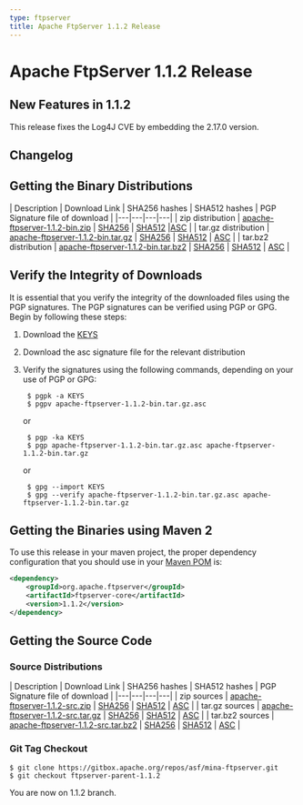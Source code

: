 ```yaml
---
type: ftpserver
title: Apache FtpServer 1.1.2 Release
---
```


# Apache FtpServer 1.1.2 Release

## New Features in 1.1.2

This release fixes the Log4J CVE by embedding the 2.17.0 version.

## Changelog


## Getting the Binary Distributions

| Description | Download Link | SHA256 hashes  | SHA512 hashes  | PGP Signature file of download |
|---|---|---|---|
| zip distribution | [apache-ftpserver-1.1.2-bin.zip](https://www.apache.org/dyn/closer.lua/mina/ftpserver/1.1.2/apache-ftpserver-1.1.2-bin.zip) | [SHA256](https://dist.apache.org/repos/dist/release/mina/ftpserver/1.1.2/apache-ftpserver-1.1.2-bin.zip.sha256) | [SHA512](https://dist.apache.org/repos/dist/release/mina/ftpserver/1.1.2/apache-ftpserver-1.1.2-bin.zip.sha512) |[ASC](https://dist.apache.org/repos/dist/release/mina/ftpserver/1.1.2/apache-ftpserver-1.1.2-bin.zip.asc) |
| tar.gz distribution | [apache-ftpserver-1.1.2-bin.tar.gz](https://www.apache.org/dyn/closer.lua/mina/ftpserver/1.1.2/apache-ftpserver-1.1.2-bin.tar.gz) | [SHA256](https://dist.apache.org/repos/dist/release/mina/ftpserver/1.1.2/apache-ftpserver-1.1.2-bin.tar.gz.sha256) | [SHA512](https://dist.apache.org/repos/dist/release/mina/ftpserver/1.1.2/apache-ftpserver-1.1.2-bin.tar.gz.sha512) | [ASC](https://dist.apache.org/repos/dist/release/mina/ftpserver/1.1.2/apache-ftpserver-1.1.2-bin.tar.gz.asc) | 
| tar.bz2 distribution | [apache-ftpserver-1.1.2-bin.tar.bz2](https://www.apache.org/dyn/closer.lua/mina/ftpserver/1.1.2/apache-ftpserver-1.1.2-bin.tar.bz2) | [SHA256](https://dist.apache.org/repos/dist/release/mina/ftpserver/1.1.2/apache-ftpserver-1.1.2-bin.tar.bz2.sha256) | [SHA512](https://dist.apache.org/repos/dist/release/mina/ftpserver/1.1.2/apache-ftpserver-1.1.2-bin.tar.bz2.sha512) | [ASC](https://dist.apache.org/repos/dist/release/mina/ftpserver/1.1.2/apache-ftpserver-1.1.2-bin.tar.bz2.asc) | 

## Verify the Integrity of Downloads

It is essential that you verify the integrity of the downloaded files using the PGP signatures. The PGP signatures can be verified using PGP or GPG. Begin by following these steps:

1. Download the [KEYS](https://www.apache.org/mina/KEYS)
2. Download the asc signature file for the relevant distribution
3. Verify the signatures using the following commands, depending on your use of PGP or GPG:

        $ pgpk -a KEYS
        $ pgpv apache-ftpserver-1.1.2-bin.tar.gz.asc

    or 

        $ pgp -ka KEYS
        $ pgp apache-ftpserver-1.1.2-bin.tar.gz.asc apache-ftpserver-1.1.2-bin.tar.gz

    or

        $ gpg --import KEYS
        $ gpg --verify apache-ftpserver-1.1.2-bin.tar.gz.asc apache-ftpserver-1.1.2-bin.tar.gz

## Getting the Binaries using Maven 2

To use this release in your maven project, the proper dependency configuration that you should use in your [Maven POM](https://maven.apache.org/guides/introduction/introduction-to-the-pom.html) is:

```xml
<dependency>
    <groupId>org.apache.ftpserver</groupId>
    <artifactId>ftpserver-core</artifactId>
    <version>1.1.2</version>
</dependency>
```

## Getting the Source Code

### Source Distributions

| Description | Download Link | SHA256 hashes | SHA512 hashes | PGP Signature file of download |
|---|---|---|---|
| zip sources | [apache-ftpserver-1.1.2-src.zip](https://www.apache.org/dyn/closer.lua/mina/ftpserver/1.1.2/apache-ftpserver-1.1.2-src.zip) | [SHA256](https://dist.apache.org/repos/dist/release/mina/ftpserver/1.1.2/apache-ftpserver-1.1.2-src.zip.sha256) | [SHA512](https://dist.apache.org/repos/dist/release/mina/ftpserver/1.1.2/apache-ftpserver-1.1.2-src.zip.sha512) | [ASC](https://dist.apache.org/repos/dist/release/mina/ftpserver/1.1.2/apache-ftpserver-1.1.2-src.zip.asc) |
| tar.gz sources | [apache-ftpserver-1.1.2-src.tar.gz](https://www.apache.org/dyn/closer.lua/mina/ftpserver/1.1.2/apache-ftpserver-1.1.2-src.tar.gz) | [SHA256](https://dist.apache.org/repos/dist/release/mina/ftpserver/1.1.2/apache-ftpserver-1.1.2-src.tar.gz.sha256) | [SHA512](https://dist.apache.org/repos/dist/release/mina/ftpserver/1.1.2/apache-ftpserver-1.1.2-src.tar.gz.sha512) | [ASC](https://dist.apache.org/repos/dist/release/mina/ftpserver/1.1.2/apache-ftpserver-1.1.2-src.tar.gz.asc) |
| tar.bz2 sources | [apache-ftpserver-1.1.2-src.tar.bz2](https://www.apache.org/dyn/closer.lua/mina/ftpserver/1.1.2/apache-ftpserver-1.1.2-src.tar.bz2) | [SHA256](https://dist.apache.org/repos/dist/release/mina/ftpserver/1.1.2/apache-ftpserver-1.1.2-src.tar.bz2.sha256) | [SHA512](https://dist.apache.org/repos/dist/release/mina/ftpserver/1.1.2/apache-ftpserver-1.1.2-src.tar.bz2.sha512) | [ASC](https://dist.apache.org/repos/dist/release/mina/ftpserver/1.1.2/apache-ftpserver-1.1.2-src.tar.bz2.asc) |

### Git Tag Checkout

    $ git clone https://gitbox.apache.org/repos/asf/mina-ftpserver.git
    $ git checkout ftpserver-parent-1.1.2

You are now on 1.1.2 branch.
